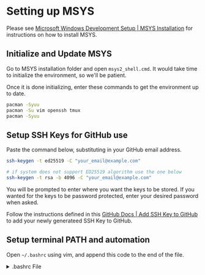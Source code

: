# Setting up MSYS

Please see [Microsoft Windows Development Setup | MSYS Installation](./Windows%20Development%20Environment.md#msys2-installation) for instructions on how to install MSYS.

## Initialize and Update MSYS

Go to MSYS installation folder and open `msys2_shell.cmd`. It would take time to initialize the environment, so we'll be patient.

Once it is done initializing, enter these commands to get the environment up to date.

```bash
pacman -Syuu
pacman -Su vim openssh tmux
pacman -Syuu
```

## Setup SSH Keys for GitHub use

Paste the command below, substituting in your GitHub email address.

```bash
ssh-keygen -t ed25519 -C "your_email@example.com"

# if system does not support ED25519 algorithm use the one below
ssh-keygen -t rsa -b 4096 -C "your_email@example.com"
```

You will be prompted to enter where you want the keys to be stored. If you wanted for the keys to be password protected, enter your desired password when asked.

Follow the instructions defined in this [GitHub Docs | Add SSH Key to GitHub](https://docs.github.com/en/authentication/connecting-to-github-with-ssh/adding-a-new-ssh-key-to-your-github-account) to add your newly generateed SSH Key to GitHub.

## Setup terminal PATH and automation

Open `~/.bashrc` using vim, and append this code to the end of the file.

<details>
    <summary>.bashrc File</summary>

```bash
# This is the .bashrc file for the msys distro

export PATH=$PATH:/c/sw/git/bin:/c/sw/git/cmd # this is the git source version control
export PATH=$PATH:/c/sw/nvim-win64/bin # neovim installation path
export PATH=$PATH:/c/sw/mingw/bin # nuwen mingw GCC C compiler
export PATH=$PATH:/c/sw/python:/c/sw/python/scripts # we will include the python scripts path in order for the pip to work
export PATH=$PATH:/c/sw/nodejs # nodejs
export PATH=$PATH:/c/sw/rust/cargo/bin # rust

# gcc setup
x_meow=/c/sw/mingw/include:/c/sw/mingw/include/freetype2
if [ -z $C_INCLUDE_PATH ]; then
    export C_INCLUDE_PATH=$x_meow
else
    export C_INCLUDE_PATH=$x_meow:$C_INCLUDE_PATH
fi

if [ -z $CPLUS_INCLUDE_PATH ]; then
    export CPLUS_INCLUDE_PATH=$x_meow
else
    export CPLUS_INCLUDE_PATH=$x_meow:$CPLUS_INCLUDE_PATH
fi

# nvim setup
export XDG_CONFIG_HOME=~/.config

# rust setup
export RUSTUP_HOME=/c/sw/rust/rustup
export CARGO_HOME=/c/sw/rust/cargo
export RUST_PATH=/c/sw/rust/cargo/bin

# setup ssh-agent and prevent multiple instance
env=~/.ssh/agent.env

agent_load_env () { test -f "$env" && . "$env" >| /dev/null ; }

agent_start () {
    (umask 077; ssh-agent >| "$env")
    . "$env" >| /dev/null ; }

agent_load_env

registerSSH () {
    SSH_FILE=$1
    if [ !"$SSH_FILE" ]; then
        SSH_FILE=~/.ssh/rsa
    fi
    # agent_run_state: 0=agent running w/ key; 1=agent w/o key; 2=agent not running
    agent_run_state=$(ssh-add -l >| /dev/null 2>&1; echo $?)

    if [ ! "$SSH_AUTH_SOCK" ] || [ $agent_run_state = 2 ]; then
        agent_start
        ssh-add -t 600 $SSH_FILE
    elif [ "$SSH_AUTH_SOCK" ] && [ $agent_run_state = 1 ]; then
        ssh-add -t 600 $SSH_FILE
    else
        echo 'SSH KEYS VALID'
    fi
}

registerSSH

unset env
unset x_meow
```
</details>

